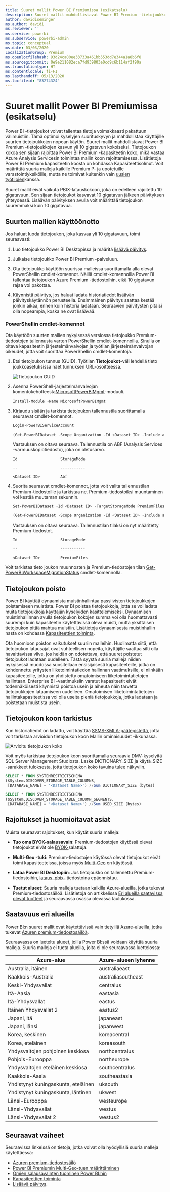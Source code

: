 ```yaml
---
title: Suuret mallit Power BI Premiumissa (esikatselu)
description: Suuret mallit mahdollistavat Power BI Premium -tietojoukkojen kasvun yli 10 gigatavun kokoiseksi.
author: davidiseminger
ms.author: davidi
ms.reviewer: ''
ms.service: powerbi
ms.subservice: powerbi-admin
ms.topic: conceptual
ms.date: 03/03/2020
LocalizationGroup: Premium
ms.openlocfilehash: 93d24ca00ee33733a461bb553dd7e344a1a8b6f8
ms.sourcegitcommit: 0e9e211082eca7fd939803e0cd9c6b114af2f90a
ms.translationtype: HT
ms.contentlocale: fi-FI
ms.lasthandoff: 05/13/2020
ms.locfileid: "83274324"
---
```

# <a name="large-models-in-power-bi-premium-preview"></a>Suuret mallit Power BI Premiumissa (esikatselu)

Power BI -tietojoukot voivat tallentaa tietoja voimakkaasti pakattuun välimuistiin. Tämä optimoi kyselyjen suorituskyvyn ja mahdollistaa käyttäjille suurten tietojoukkojen nopean käytön. Suuret mallit mahdollistavat Power BI Premium -tietojoukkojen kasvun yli 10 gigatavun kokoiseksi. Tietojoukon kokoa sen sijaan rajoittaa Power BI Premium -kapasiteetin koko, mikä vastaa Azure Analysis Servicesin toimintaa mallin koon rajoittamisessa. Lisätietoja Power BI Premium kapasiteetin koosta on kohdassa Kapasiteettisolmut. Voit määrittää suuria malleja kaikille Premium P- ja upotetuille varastointiyksiköille, mutta ne toimivat kuitenkin vain [uusien työtilojen](../collaborate-share/service-create-the-new-workspaces.md)kanssa.

Suuret mallit eivät vaikuta PBIX-latauskokoon, joka on edelleen rajoitettu 10 gigatavuun. Sen sijaan tietojoukot kasvavat 10 gigatavun jälkeen päivityksen yhteydessä. Lisäävän päivityksen avulla voit määrittää tietojoukon suuremmaksi kuin 10 gigatavua.

## <a name="enable-large-models"></a>Suurten mallien käyttöönotto

Jos haluat luoda tietojoukon, joka kasvaa yli 10 gigatavuun, toimi seuraavasti:

1. Luo tietojoukko Power BI Desktopissa ja määritä [lisäävä päivitys](service-premium-incremental-refresh.md).

1. Julkaise tietojoukko Power BI Premium -palveluun.

1. Ota tietojoukko käyttöön suurissa malleissa suorittamalla alla olevat PowerShellin cmdlet-komennot. Näillä cmdlet-komennoilla Power BI tallentaa tietojoukon Azure Premium -tiedostoihin, eikä 10 gigatavun rajaa voi pakottaa.

1. Käynnistä päivitys, jos haluat ladata historiatiedot lisäävän päivityskäytännön perusteella. Ensimmäinen päivitys saattaa kestää jonkin aikaa, ennen kuin historia ladataan. Seuraavien päivitysten pitäisi olla nopeampia, koska ne ovat lisäävää.

### <a name="powershell-cmdlets"></a>PowerShellin cmdlet-komennot

Ota käyttöön suurten mallien nykyisessä versiossa tietojoukko Premium-tiedostojen tallennusta varten PowerShellin cmdlet-komennoilla. Sinulla on oltava kapasiteetin järjestelmänvalvojan ja työtilan järjestelmänvalvojan oikeudet, jotta voit suorittaa PowerShellin cmdlet-komentoja.

1. Etsi tietojoukon tunnus (GUID). Työtilan **Tietojoukot**-väli lehdellä tieto joukkoasetuksissa näet tunnuksen URL-osoitteessa.

    ![Tietojoukon GUID](media/service-premium-large-models/dataset-guid.png)

1. Asenna PowerShell-järjestelmänvalvojan komentokehotteesta[MicrosoftPowerBIMgmt](/powershell/module/microsoftpowerbimgmt.data/)-moduuli.

    ```powershell
    Install-Module -Name MicrosoftPowerBIMgmt
    ```

1. Kirjaudu sisään ja tarkista tietojoukon tallennustila suorittamalla seuraavat cmdlet-komennot.

    ```powershell
    Login-PowerBIServiceAccount

    (Get-PowerBIDataset -Scope Organization -Id <Dataset ID> -Include actualStorage).ActualStorage
    ```

    Vastauksen on oltava seuraava. Tallennustila on ABF (Analysis Services -varmuuskopiotiedosto), joka on oletusarvo.

    ```
    Id                   StorageMode

    --                   -----------

    <Dataset ID>         Abf
    ```

1. Suorita seuraavat cmdlet-komennot, jotta voit valita tallennustilan Premium-tiedostoille ja tarkistaa ne. Premium-tiedostoiksi muuntaminen voi kestää muutaman sekunnin.

    ```powershell
    Set-PowerBIDataset -Id <Dataset ID> -TargetStorageMode PremiumFiles

    (Get-PowerBIDataset -Scope Organization -Id <Dataset ID> -Include actualStorage).ActualStorage
    ```

    Vastauksen on oltava seuraava. Tallennustilan tilaksi on nyt määritetty Premium-tiedostot.

    ```
    Id                   StorageMode
    
    --                   -----------
    
    <Dataset ID>         PremiumFiles
    ```

Voit tarkistaa tieto joukon muunnosten ja Premium-tiedostojen tilan [Get-PowerBIWorkspaceMigrationStatus](/powershell/module/microsoftpowerbimgmt.workspaces/get-powerbiworkspacemigrationstatus) cmdlet-komennolla.

## <a name="dataset-eviction"></a>Tietojoukon poisto

Power BI käyttää dynaamista muistinhallintaa passiivisten tietojoukkojen poistamiseen muistista. Power BI poistaa tietojoukkoja, jotta se voi ladata muita tietojoukkoja käyttäjän kyselyiden käsittelemiseksi. Dynaamisen muistinhallinnan avulla tietojoukon kokojen summa voi olla huomattavasti suurempi kuin kapasiteetin käytettävissä oleva muisti, mutta yksittäisen tietojoukon pitää mahtua muistiin. Lisätietoja dynaamisesta muistinhallin nasta on kohdassa [Kapasiteettien toiminta](service-premium-what-is.md#how-capacities-function).

Ota huomioon poiston vaikutukset suuriin malleihin. Huolimatta siitä, että tietojoukon latausajat ovat suhteellisen nopeita, käyttäjille saattaa silti olla havaittavissa viive, jos heidän on odotettava, että suuret poistetut tietojoukot ladataan uudelleen. Tästä syystä suuria malleja niiden nykyisessä muodossa suositellaan ensisijaisesti kapasiteeteille, jotka on kohdennettu yritysten liiketoimintatiedon hallinnan vaatimuksille, ei niinkään kapasiteeteille, jotka on yhdistetty omatoimiseen liiketoimintatietojen hallintaan. Enterprise BI -vaatimuksiin varatut kapasiteetit eivät todennäköisesti käynnistä poistoa usein ja aiheuta näin tarvetta tietojoukkojen lataamiseen uudelleen. Omatoimisen liiketoimintatietojen hallintakapasiteetissa voi olla useita pieniä tietojoukkoja, jotka ladataan ja poistetaan muistista usein.

## <a name="checking-dataset-size"></a>Tietojoukon koon tarkistus

Kun historiatiedot on ladattu, voit käyttää [SSMS-](https://docs.microsoft.com/sql/ssms/download-sql-server-management-studio-ssms)[XMLA-päätepistettä](service-premium-connect-tools.md), jotta voit tarkistaa arvioidun tietojoukon koon Mallin ominaisuudet -ikkunassa.

![Arvioitu tietojoukon koko](media/service-premium-large-models/estimated-dataset-size.png)

Voit myös tarkistaa tietojoukon koon suorittamalla seuraavia DMV-kyselyitä SQL Server Management Studiosta. Laske DICTIONARY\_SIZE ja käytä\_SIZE -sarakkeet tuloksesta, jotta tietojoukon koko tavuina tulee näkyviin.

```sql
SELECT * FROM SYSTEMRESTRICTSCHEMA
($System.DISCOVER_STORAGE_TABLE_COLUMNS,
 [DATABASE_NAME] = '<Dataset Name>') //Sum DICTIONARY_SIZE (bytes)

SELECT * FROM SYSTEMRESTRICTSCHEMA
($System.DISCOVER_STORAGE_TABLE_COLUMN_SEGMENTS,
 [DATABASE_NAME] = '<Dataset Name>') //Sum USED_SIZE (bytes)
```

## <a name="limitations-and-considerations"></a>Rajoitukset ja huomioitavat asiat

Muista seuraavat rajoitukset, kun käytät suuria malleja:

- **Tuo oma BYOK-salausavain**: Premium-tiedostojen käytössä olevat tietojoukot eivät ole [BYOK-](service-encryption-byok.md)salattuja.
- **Multi-Geo -tuki**: Premium-tiedostojen käytössä olevat tietojoukot eivät toimi kapasiteeteissa, joissa myös [Multi-Geo](service-admin-premium-multi-geo.md) on käytössä.

- **Lataa Power BI Desktopiin**: Jos tietojoukko on tallennettu Premium-tiedostoihin, [lataus .pbix-](../create-reports/service-export-to-pbix.md) tiedostoina epäonnistuu.
- **Tuetut alueet**: Suuria malleja tuetaan kaikilla Azure-alueilla, jotka tukevat Premium-tiedostosäilöä. Lisätietoja on artikkelissa [Eri alueilla saatavissa olevat tuotteet](https://azure.microsoft.com/global-infrastructure/services/?products=storage) ja seuraavassa osassa olevassa taulukossa.


## <a name="availability-in-regions"></a>Saatavuus eri alueilla

Power BI:n suuret mallit ovat käytettävissä vain tietyillä Azure-alueilla, jotka tukevat [Azuren premium-tiedostosäilöä](https://docs.microsoft.com/azure/storage/files/storage-files-planning#storage-tiers).

Seuraavassa on lueteltu alueet, joilla Power BI:ssä voidaan käyttää suuria malleja. Suuria malleja ei tueta alueilla, joita ei ole seuraavassa luettelossa:


|Azure-alue  |Azure-alueen lyhenne  |
|---------|---------|
|Australia, itäinen     | australiaeast        |
|Kaakkois-Australia     | australiasoutheast        |
|Keski-Yhdysvallat     | centralus        |
|Itä-Aasia     | eastasia        |
|Itä-Yhdysvallat     | eastus        |
|Itäinen Yhdysvallat 2     | eastus2        |
|Japani, itä     | japaneast        |
|Japani, länsi     | japanwest        |
|Korea, keskinen     | koreacentral        |
|Korea, eteläinen     | koreasouth        |
|Yhdysvaltojen pohjoinen keskiosa     | northcentralus        |
|Pohjois-Eurooppa     | northeurope        |
|Yhdysvaltojen eteläinen keskiosa     | southcentralus        |
|Kaakkois-Aasia     | southeastasia        |
|Yhdistynyt kuningaskunta, eteläinen     | uksouth        |
|Yhdistynyt kuningaskunta, läntinen     | ukwest        |
|Länsi-Eurooppa     | westeurope        |
|Länsi-Yhdysvallat     | westus        |
|Länsi-Yhdysvallat 2     | westus2        |



## <a name="next-steps"></a>Seuraavat vaiheet

Seuraavissa linkeissä on tietoja, jotka voivat olla hyödyllisiä suuria malleja käytettäessä:

* [Azuren premium-tiedostosäilö](https://docs.microsoft.com/azure/storage/files/storage-files-planning#storage-tiers)
* [Power BI Premiumin Multi-Geo-tuen määrittäminen](service-admin-premium-multi-geo.md)
* [Omien salausavainten tuominen Power BI:hin](service-encryption-byok.md)
* [Kapasiteettien toiminta](service-premium-what-is.md#how-capacities-function)
* [Lisäävä päivitys](service-premium-incremental-refresh.md).
